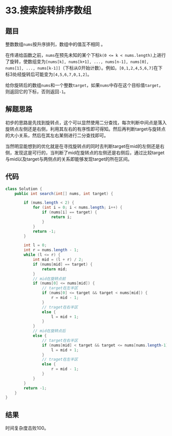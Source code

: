 # 33.搜索旋转排序数组

## 题目

整数数组`nums`按升序排列，数组中的值互不相同 。

在传递给函数之前，`nums`在预先未知的某个下标`k(0 <= k < nums.length)`上进行了旋转，使数组变为`[nums[k], nums[k+1], ..., nums[n-1], nums[0], nums[1], ..., nums[k-1]]`（下标从0开始计数）。例如，`[0,1,2,4,5,6,7]`在下标3处经旋转后可能变为`[4,5,6,7,0,1,2]`。

给你旋转后的数组`nums`和一个整数`target`，如果`nums`中存在这个目标值`target`，则返回它的下标，否则返回`-1`。

## 解题思路

初步的思路是先找到旋转点，这个可以显然使用二分查找，每次判断中间点是落入旋转点左侧还是右侧，利用其左右的有序性即可得知。然后再判断target与旋转点的大小关系，然后在其左右某侧进行二分查找即可。

当然明显能想到的优化就是在寻找旋转点的同时去判断target在mid的左侧还是右侧，发现这是可行的，当判断了mid在旋转点的左侧还是右侧后，通过比较target与mid以及target与两侧点的关系即能够发现target的所在区间。

## 代码

```java
class Solution {
    public int search(int[] nums, int target) {

        if (nums.length < 2) {
            for (int i = 0; i < nums.length; i++) {
                if (nums[i] == target) {
                    return i;
                }
            }
            return -1;
        }

        int l = 0;
        int r = nums.length - 1;
        while (l <= r) {
            int mid = (l + r) / 2;
            if (nums[mid] == target) {
                return mid;
            }
            // mid在旋转点前
            if (nums[0] <= nums[mid]) {
                // target在左半区
                if (nums[0] <= target && target < nums[mid]) {
                    r = mid - 1;
                }
                // traget在右半区
                else {
                    l = mid + 1;
                }
            }
            // mid在旋转点后
            else {
                // target在右半区
                if (nums[mid] < target && target <= nums[nums.length-1]) {
                    l = mid + 1;
                }
                // traget在左半区
                else {
                    r = mid - 1;
                }
            }
        }
        return -1;
    }
}

```

## 结果

时间复杂度击败$100%$。
